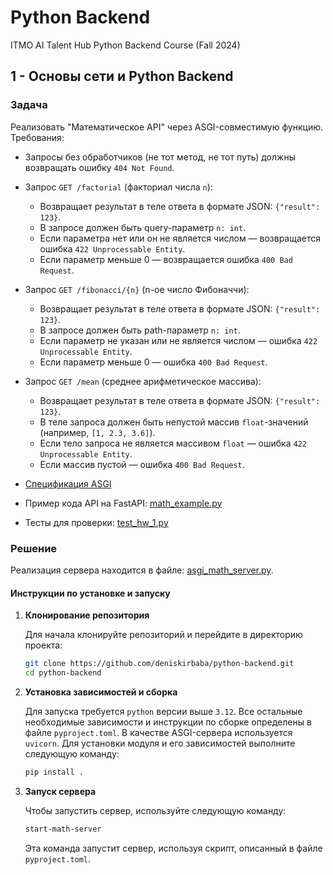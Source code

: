 # Python Backend

ITMO AI Talent Hub Python Backend Course (Fall 2024)

## 1 - Основы сети и Python Backend

### Задача

Реализовать "Математическое API" через ASGI-совместимую функцию. Требования:

- Запросы без обработчиков (не тот метод, не тот путь) должны возвращать ошибку `404 Not Found`.

- Запрос `GET /factorial` (факториал числа `n`):

  - Возвращает результат в теле ответа в формате JSON: `{"result": 123}`.
  - В запросе должен быть query-параметр `n: int`.
  - Если параметра нет или он не является числом — возвращается ошибка `422 Unprocessable Entity`.
  - Если параметр меньше 0 — возвращается ошибка `400 Bad Request`.

- Запрос `GET /fibonacci/{n}` (n-ое число Фибоначчи):

  - Возвращает результат в теле ответа в формате JSON: `{"result": 123}`.
  - В запросе должен быть path-параметр `n: int`.
  - Если параметр не указан или не является числом — ошибка `422 Unprocessable Entity`.
  - Если параметр меньше 0 — ошибка `400 Bad Request`.

- Запрос `GET /mean` (среднее арифметическое массива):

  - Возвращает результат в теле ответа в формате JSON: `{"result": 123}`.
  - В теле запроса должен быть непустой массив `float`-значений (например, `[1, 2.3, 3.6]`).
  - Если тело запроса не является массивом `float` — ошибка `422 Unprocessable Entity`.
  - Если массив пустой — ошибка `400 Bad Request`.

- [Спецификация ASGI](https://asgi.readthedocs.io/en/latest/specs/www.html#http)

- Пример кода API на FastAPI: [math_example.py](/lecture_1/math_example.py)

- Тесты для проверки: [test_hw_1.py](/tests/test_hw_1.py)

### Решение

Реализация сервера находится в файле: [asgi_math_server.py](/src/math_api/asgi_math_server.py).

#### Инструкции по установке и запуску

1. **Клонирование репозитория**

   Для начала клонируйте репозиторий и перейдите в директорию проекта:

   ```bash
   git clone https://github.com/deniskirbaba/python-backend.git
   cd python-backend
   ```

1. **Установка зависимостей и сборка**

   Для запуска требуется `python` версии выше `3.12`.
   Все остальные необходимые зависимости и инструкции по сборке определены в файле `pyproject.toml`. В качестве ASGI-сервера используется `uvicorn`. Для установки модуля и его зависимостей выполните следующую команду:

   ```bash
   pip install .
   ```

1. **Запуск сервера**

   Чтобы запустить сервер, используйте следующую команду:

   ```bash
   start-math-server
   ```

   Эта команда запустит сервер, используя скрипт, описанный в файле `pyproject.toml`.
